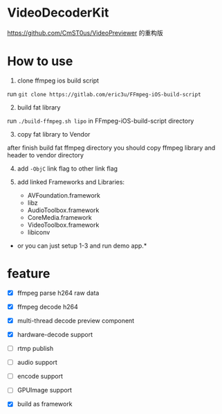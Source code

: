 # VideoDecoderKit

https://github.com/CmST0us/VideoPreviewer 的重构版

# How to use
1. clone ffmpeg ios build script

run `git clone https://gitlab.com/eric3u/FFmpeg-iOS-build-script`

2. build fat library

run `./build-ffmpeg.sh lipo` in FFmpeg-iOS-build-script directory

3. copy fat library to Vendor

after finish build fat ffmpeg directory you should copy ffmpeg library and header to vendor directory

4. add `-ObjC` link flag to other link flag

5. add linked Frameworks and Libraries:
    * AVFoundation.framework
    * libz
    * AudioToolbox.framework
    * CoreMedia.framework
    * VideoToolbox.framework
    * libiconv
    

* or you can just setup 1-3 and run demo app.*

# feature

- [x] ffmpeg parse h264 raw data
- [x] ffmpeg decode h264
- [x] multi-thread decode preview component
- [x] hardware-decode support
- [ ] rtmp publish
- [ ] audio support
- [ ] encode support
- [ ] GPUImage support
- [x] build as framework

